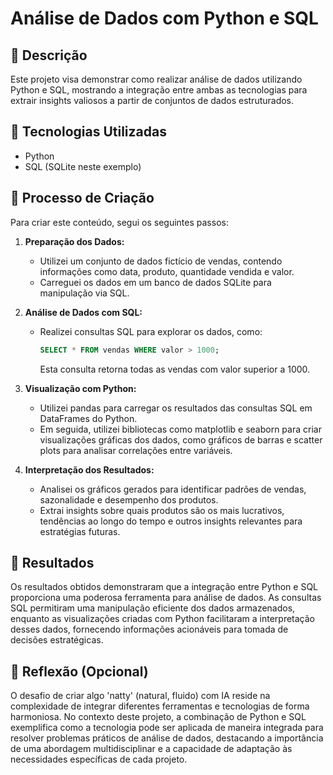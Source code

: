 # Análise de Dados com Python e SQL 

## 📒 Descrição
Este projeto visa demonstrar como realizar análise de dados utilizando Python e SQL, mostrando a integração entre ambas as tecnologias para extrair insights valiosos a partir de conjuntos de dados estruturados.

## 🤖 Tecnologias Utilizadas
- Python
- SQL (SQLite neste exemplo)

## 🧐 Processo de Criação
Para criar este conteúdo, segui os seguintes passos:

1. **Preparação dos Dados:**
   - Utilizei um conjunto de dados fictício de vendas, contendo informações como data, produto, quantidade vendida e valor.
   - Carreguei os dados em um banco de dados SQLite para manipulação via SQL.

2. **Análise de Dados com SQL:**
   - Realizei consultas SQL para explorar os dados, como:
     ```sql
     SELECT * FROM vendas WHERE valor > 1000;
     ```
     Esta consulta retorna todas as vendas com valor superior a 1000.

3. **Visualização com Python:**
   - Utilizei pandas para carregar os resultados das consultas SQL em DataFrames do Python.
   - Em seguida, utilizei bibliotecas como matplotlib e seaborn para criar visualizações gráficas dos dados, como gráficos de barras e scatter plots para analisar correlações entre variáveis.

4. **Interpretação dos Resultados:**
   - Analisei os gráficos gerados para identificar padrões de vendas, sazonalidade e desempenho dos produtos.
   - Extrai insights sobre quais produtos são os mais lucrativos, tendências ao longo do tempo e outros insights relevantes para estratégias futuras.

## 🚀 Resultados
Os resultados obtidos demonstraram que a integração entre Python e SQL proporciona uma poderosa ferramenta para análise de dados. As consultas SQL permitiram uma manipulação eficiente dos dados armazenados, enquanto as visualizações criadas com Python facilitaram a interpretação desses dados, fornecendo informações acionáveis para tomada de decisões estratégicas.

## 💭 Reflexão (Opcional)
O desafio de criar algo 'natty' (natural, fluido) com IA reside na complexidade de integrar diferentes ferramentas e tecnologias de forma harmoniosa. No contexto deste projeto, a combinação de Python e SQL exemplifica como a tecnologia pode ser aplicada de maneira integrada para resolver problemas práticos de análise de dados, destacando a importância de uma abordagem multidisciplinar e a capacidade de adaptação às necessidades específicas de cada projeto.
